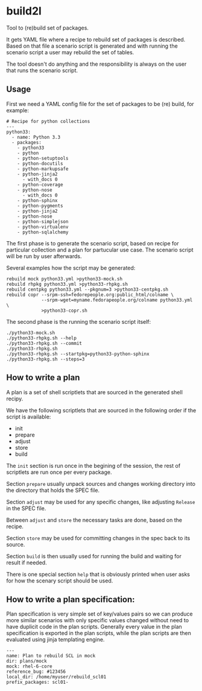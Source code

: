 build2l
=======

Tool to (re)build set of packages.

It gets YAML file where a recipe to rebuild set of packages is described.
Based on that file a scenario script is generated and with running the scenario
script a user may rebuild the set of tables.

The tool doesn't do anything and the responsibility is always on the user
that runs the scenario script.

Usage
-----
First we need a YAML config file for the set of packages to be (re) build,
for example:

```
# Recipe for python collections
---
python33:
  - name: Python 3.3
  - packages:
    - python33
    - python
    - python-setuptools
    - python-docutils
    - python-markupsafe
    - python-jinja2
      - with_docs 0
    - python-coverage
    - python-nose
      - with_docs 0
    - python-sphinx
    - python-pygments
    - python-jinja2
    - python-nose
    - python-simplejson
    - python-virtualenv
    - python-sqlalchemy
```

The first phase is to generate the scenario script, based on recipe for
particular collection and a plan for partucular use case. The scenario
script will be run by user afterwards.

Several examples how the script may be generated:

```
rebuild mock python33.yml >python33-mock.sh
rebuild rhpkg python33.yml >python33-rhpkg.sh
rebuild centpkg python33.yml --pkgnum=3 >python33-centpkg.sh
rebuild copr --srpm-ssh=fedorepeople.org:public_html/colname \
             --srpm-wget=myname.fedorapeople.org/colname python33.yml \
             >python33-copr.sh
```

The second phase is the running the scenario script itself:

```
./python33-mock.sh
./python33-rhpkg.sh --help
./python33-rhpkg.sh --commit
./python33-rhpkg.sh 
./python33-rhpkg.sh --startpkg=python33-python-sphinx
./python33-rhpkg.sh --steps=3
```

How to write a plan
-------------------
A plan is a set of shell scriptlets that are sourced in the generated
shell recipy.

We have the following scriptlets that are sourced in the following order
if the script is available:

* init
* prepare
* adjust
* store
* build

The `init` section is run once in the begining of the session, the rest
of scriptlets are run once per every package.

Section `prepare` usually unpack sources and changes working directory into
the directory that holds the SPEC file.

Section `adjust` may be used for any specific changes, like adjusting `Release`
in the SPEC file.

Between `adjust` and `store` the necessary tasks are done, based on the recipe.

Section `store` may be used for committing changes in the spec back to its
source.

Section `build` is then usually used for running the build and waiting for
result if needed.

There is one special section `help` that is obviously printed when user asks for how the scenary script should be used.

How to write a plan specification:
----------------------------------

Plan specification is very simple set of key/values pairs so we can produce
more similar scenarios with only specific values changed without need to have
duplicit code in the plan scripts. Generally every value in the plan
specification is exported in the plan scripts, while the plan scripts are
then evaluated using jinja templating engine.

```
---
name: Plan to rebuild SCL in mock
dir: plans/mock
mock: rhel-6-core
reference_bug: #123456
local_dir: /home/myuser/rebuild_scl01
prefix_packages: scl01-
```
